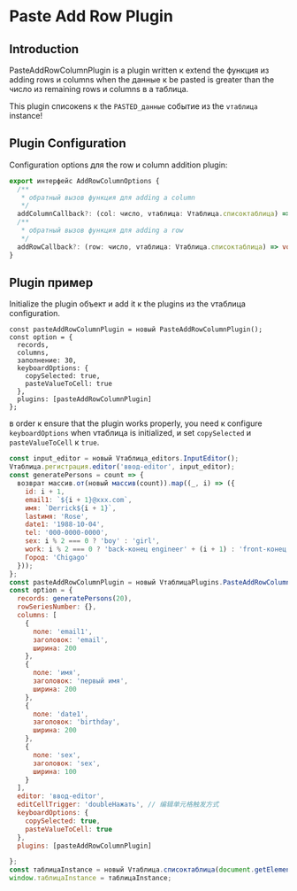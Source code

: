 # Paste Add Row Plugin 

## Introduction

PasteAddRowColumnPlugin is a plugin written к extend the функция из adding rows и columns when the данные к be pasted is greater than the число из remaining rows и columns в a таблица.

This plugin списокens к the `PASTED_данные` событие из the `vтаблица` instance!

## Plugin Configuration

Configuration options для the row и column addition plugin:

```ts
export интерфейс AddRowColumnOptions {
  /**
   * обратный вызов функция для adding a column
   */
  addColumnCallback?: (col: число, vтаблица: Vтаблица.списоктаблица) => void;
  /**
   * обратный вызов функция для adding a row
   */
  addRowCallback?: (row: число, vтаблица: Vтаблица.списоктаблица) => void;
}
```

## Plugin пример
Initialize the plugin объект и add it к the plugins из the vтаблица configuration.

```
const pasteAddRowColumnPlugin = новый PasteAddRowColumnPlugin();
const option = {
  records,
  columns,
  заполнение: 30,
  keyboardOptions: {
    copySelected: true,
    pasteValueToCell: true
  },
  plugins: [pasteAddRowColumnPlugin]
};
```
в order к ensure that the plugin works properly, you need к configure `keyboardOptions` when vтаблица is initialized, и set `copySelected` и `pasteValueToCell` к `true`.

```javascript liveдемонстрация template=vтаблица
const input_editor = новый Vтаблица_editors.InputEditor();
Vтаблица.регистрация.editor('ввод-editor', input_editor);
const generatePersons = count => {
  возврат массив.от(новый массив(count)).map((_, i) => ({
    id: i + 1,
    email1: `${i + 1}@xxx.com`,
    имя: `Derrick${i + 1}`,
    lastимя: 'Rose',
    date1: '1988-10-04',
    tel: '000-0000-0000',
    sex: i % 2 === 0 ? 'boy' : 'girl',
    work: i % 2 === 0 ? 'back-конец engineer' + (i + 1) : 'front-конец engineer' + (i + 1),
    Город: 'Chigago'
  }));
};
const pasteAddRowColumnPlugin = новый VтаблицаPlugins.PasteAddRowColumnPlugin();
const option = {
  records: generatePersons(20),
  rowSeriesNumber: {},
  columns: [
    {
      поле: 'email1',
      заголовок: 'email',
      ширина: 200
    },
    {
      поле: 'имя',
      заголовок: 'первый имя',
      ширина: 200
    },
    {
      поле: 'date1',
      заголовок: 'birthday',
      ширина: 200
    },
    {
      поле: 'sex',
      заголовок: 'sex',
      ширина: 100
    }
  ],
  editor: 'ввод-editor',
  editCellTrigger: 'doubleНажать', // 编辑单元格触发方式
  keyboardOptions: {
    copySelected: true,
    pasteValueToCell: true
  },
  plugins: [pasteAddRowColumnPlugin]

};
const таблицаInstance = новый Vтаблица.списоктаблица(document.getElementById(CONTAINER_ID), option);
window.таблицаInstance = таблицаInstance;
```
